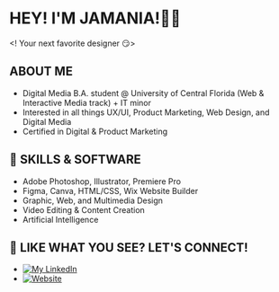 # **HEY! I'M JAMANIA!**✌🏾
<! Your next favorite designer 😏>

## ABOUT ME

- Digital Media B.A. student @ University of Central Florida (Web & Interactive Media track) + IT minor
- Interested in all things UX/UI, Product Marketing, Web Design, and Digital Media
- Certified in Digital & Product Marketing

## 🎯 SKILLS & SOFTWARE

- Adobe Photoshop, Illustrator, Premiere Pro
- Figma, Canva, HTML/CSS, Wix Website Builder
- Graphic, Web, and Multimedia Design
- Video Editing & Content Creation
- Artificial Intelligence

## 🤝 LIKE WHAT YOU SEE? LET'S CONNECT!

- [![My LinkedIn](https://img.shields.io/badge/-LinkedIn-blue?style=flat-square&logo=linkedin)](https://www.linkedin.com/in/jamaniacolo/)
- [![Website](https://img.shields.io/badge/-Website-green?style=flat-square&logo=google-chrome)](https://jamaniacolo.wixsite.com/portfolio)


